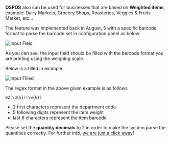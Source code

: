 **OSPOS** also can be used for businesses that are based on **Weighted items**, example: Dairy Markets, Grocery Shops, Roasteries, Veggies & Fruits Market, etc...

The feature was implemented back in August, 5 with a specific barcode format to parse the barcode set in configuration panel as below:

![Input Field](http://ospos.wshells.org/Wiki/Input.png)

As you can see, the input field should be filled with the barcode format you are printing using the weighing scale.

Below is a filled in example:

![Input Filled](http://ospos.wshells.org/Wiki/Filled.jpg)

The regex format in the above given example is as follows

```02(\d{5})(\w{6})```

* 2 first characters represent the department code
* 5 following digits represent the item weight
* last 6 characters represent the item barcode

Please set the **quantity decimals** to 2 in order to make the system parse the quantities correctly.
For further info, [we are just a click away](https://github.com/opensourcepos/opensourcepos/issues/new)!
